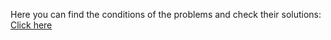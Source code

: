 Here you can find the conditions of the problems and check their solutions: <a href="https://judge.softuni.org/Contests/Practice/Index/2796#0">Click here</a>
